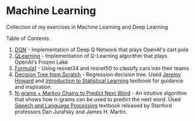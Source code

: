 # Machine Learning
Collection of my exercises in Machine Learning and Deep Learning

Table of Contents
1. [DQN](https://github.com/AyonRabbani/Machine-Learning/blob/master/DQN.ipynb) - Implementation of Deep Q Network that plays OpenAI's cart pole
2. [QLearning](https://github.com/AyonRabbani/Machine-Learning/blob/master/QLearning.ipynb) - Implementation of Q-Learning algorithm that plays OpenAI's Frozen Lake 
3. [Formula1](https://github.com/AyonRabbani/Machine-Learning/blob/master/Formula1-Team-Identification.ipynb) - Using resnet34 and resnet50 to classify cars into their teams
4. [Decision Tree from Scratch](https://github.com/AyonRabbani/Machine-Learning/blob/master/DecisionTree.ipynb) - Regression decision tree. Used [Jeremy Howard](https://course18.fast.ai/ml.html) and [Introduction to Statistical Learning](http://faculty.marshall.usc.edu/gareth-james/ISL/) textbook for guidance and inspiration. 
5. [N-grams + Markov Chains to Predict Next Word](https://github.com/AyonRabbani/Machine-Learning/blob/master/Predict_next_word_using_Ngrams.ipynb) - An intuitive algorithm that shows how n-grams can be used to predict the next word. Used [Speech and Language Processing](https://web.stanford.edu/~jurafsky/slp3/) textbook released by Stanford professors Dan Jurafsky and James H. Martin. 
